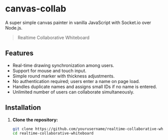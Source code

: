 # canvas-collab
A super simple canvas painter in vanilla JavaScript with Socket.io over Node.js.
> Realtime Collaborative Whiteboard

## Features

- Real-time drawing synchronization among users.
- Support for mouse and touch input.
- Simple round marker with thickness adjustments.
- No authentication required; users enter a name on page load.
- Handles duplicate names and assigns small IDs if no name is entered.
- Unlimited number of users can collaborate simultaneously.

## Installation

1. **Clone the repository:**

   ```bash
   git clone https://github.com/yourusername/realtime-collaborative-whiteboard.git
   cd realtime-collaborative-whiteboard
   ```
